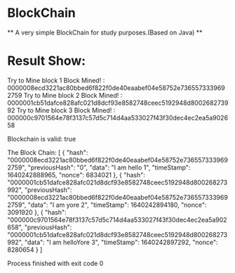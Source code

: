 # BlockChain

** A very simple BlockChain for study purposes.(Based on Java) **

# Result Show:

Try to Mine block 1
Block Mined! : 0000008ecd3221ac80bbed6f822f0de40eaabef04e58752e7365573339692759
Try to Mine block 2
Block Mined! : 0000001cb51dafce828afc021d8dcf93e8582748ceec5192948d800268273992
Try to Mine block 3
Block Mined! : 000000c9701564e78f3137c57d5c714d4aa533027f43f30dec4ec2ea5a902658

Blockchain is valid: true

The Block Chain: 
[
  {
    "hash": "0000008ecd3221ac80bbed6f822f0de40eaabef04e58752e7365573339692759",
    "previousHash": "0",
    "data": "I am hello 1",
    "timeStamp": 1640242888965,
    "nonce": 6834021
  },
  {
    "hash": "0000001cb51dafce828afc021d8dcf93e8582748ceec5192948d800268273992",
    "previousHash": "0000008ecd3221ac80bbed6f822f0de40eaabef04e58752e7365573339692759",
    "data": "I am yore 2",
    "timeStamp": 1640242894180,
    "nonce": 3091920
  },
  {
    "hash": "000000c9701564e78f3137c57d5c714d4aa533027f43f30dec4ec2ea5a902658",
    "previousHash": "0000001cb51dafce828afc021d8dcf93e8582748ceec5192948d800268273992",
    "data": "I am helloYore  3",
    "timeStamp": 1640242897292,
    "nonce": 8280654
  }
]

Process finished with exit code 0
